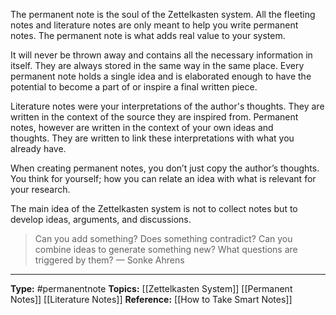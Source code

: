 The permanent note is the soul of the Zettelkasten system. All the fleeting notes and literature notes are only meant to help you write permanent notes. The permanent note is what adds real value to your system.

It will never be thrown away and contains all the necessary information in itself. They are always stored in the same way in the same place. Every permanent note holds a single idea and is elaborated enough to have the potential to become a part of or inspire a final written piece.

Literature notes were your interpretations of the author's thoughts. They are written in the context of the source they are inspired from. Permanent notes, however are written in the context of your own ideas and thoughts. They are written to link these interpretations with what you already have.

When creating permanent notes, you don’t just copy the author’s thoughts. You think for yourself; how you can relate an idea with what is relevant for your research.

The main idea of the Zettelkasten system is not to collect notes but to develop ideas, arguments, and discussions.

> Can you add something? Does something contradict? Can you combine ideas to generate something new? What questions are triggered by them? — Sonke Ahrens
---

**Type:** #permanentnote 
**Topics:** [[Zettelkasten System]] [[Permanent Notes]] [[Literature Notes]]
**Reference:** [[How to Take Smart Notes]]